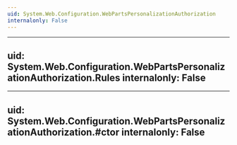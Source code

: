 ```yaml
---
uid: System.Web.Configuration.WebPartsPersonalizationAuthorization
internalonly: False
---
```


---
uid: System.Web.Configuration.WebPartsPersonalizationAuthorization.Rules
internalonly: False
---

---
uid: System.Web.Configuration.WebPartsPersonalizationAuthorization.#ctor
internalonly: False
---
